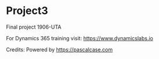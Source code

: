 # Project3
Final project 1906-UTA

For Dynamics 365 training visit: https://www.dynamicslabs.io


Credits:
Powered by https://pascalcase.com 
